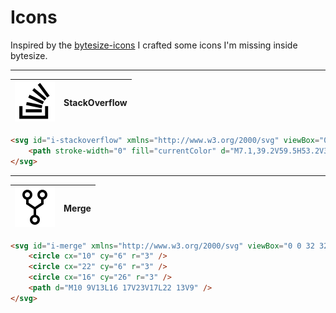 # Icons

Inspired by the [bytesize-icons](https://github.com/danklammer/bytesize-icons) I crafted some icons I'm missing inside bytesize.

---

![StackOverflow icon](dist/icons/stackoverflow.svg?sanitize=true) | **StackOverflow**
---|---

```html
<svg id="i-stackoverflow" xmlns="http://www.w3.org/2000/svg" viewBox="0 0 64 64" width="32" height="32">
    <path stroke-width="0" fill="currentColor" d="M7.1,39.2V59.5H53.2V39.2H48.3V54.5H12.2V39.2ZM43,49.2V44.2H17.5V49.2ZM43,42.7L43.9,37.8L19,32.7L18,37.5ZM44.4,36.3L46.5,31.8L23.5,21L21.4,25.5ZM47.5,30.4L50.5,26.7L30.9,10.4L27.9,14.1ZM51.7,25.4L55.6,22.6L40.4,2.1L36.6,5Z"/>
</svg>
```

---

![Merge icon](dist/icons/merge.svg?sanitize=true) | **Merge**
---|---

```html
<svg id="i-merge" xmlns="http://www.w3.org/2000/svg" viewBox="0 0 32 32" width="32" height="32" stroke-width="2" stroke="currentColor" fill="none">
    <circle cx="10" cy="6" r="3" />
    <circle cx="22" cy="6" r="3" />
    <circle cx="16" cy="26" r="3" />
    <path d="M10 9V13L16 17V23V17L22 13V9" />
</svg>
```
